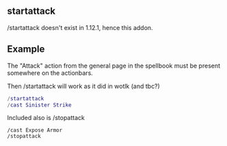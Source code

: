 ## startattack
/startattack doesn't exist in 1.12.1, hence this addon.
## Example
The "Attack" action from the general page in the spellbook must be present somewhere on the actionbars.

Then /startattack will work as it did in wotlk (and tbc?)
```lua
/startattack
/cast Sinister Strike
```
Included also is /stopattack
```
/cast Expose Armor
/stopattack
```
